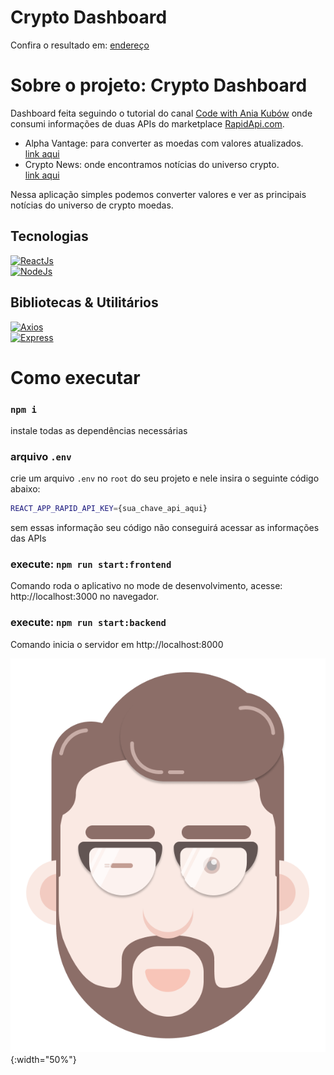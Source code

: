 # Crypto Dashboard

Confira o resultado em: [endereço]()  


# Sobre o projeto: Crypto Dashboard

Dashboard feita seguindo o tutorial do canal [Code with Ania Kubów](https://www.youtube.com/watch?v=WDwhJNbWka0&t=2997s) onde consumi informações de duas APIs do marketplace [RapidApi.com](http://rapidapi.com).
- Alpha Vantage: para converter as moedas com valores atualizados.  
  [link aqui]("https://rapidapi.com/alphavantage/api/alpha-vantage/")
- Crypto News: onde encontramos notícias do universo crypto.  
  [link aqui](https://rapidapi.com/enochmwanga@gmail.com/api/crypto-news15) 

Nessa aplicação simples podemos converter valores e ver as principais notícias do universo de crypto moedas.

## Tecnologias
[![ReactJs](https://img.shields.io/badge/-React-9cf)](https://pt-br.reactjs.org/)  
[![NodeJs](https://img.shields.io/badge/-NodeJs-green)](https://nodejs.org/en/)  


## Bibliotecas & Utilitários
  [![Axios](https://img.shields.io/badge/CientHTTP-Axios-blue)](https://axios-http.com/)  
  [![Express](https://img.shields.io/badge/Framework-Express-blue)](https://expressjs.com/)

# Como executar

### `npm i`
instale todas as dependências necessárias  


### arquivo `.env`
crie um arquivo `.env` no `root` do seu projeto e nele insira o seguinte código abaixo:
```bash
REACT_APP_RAPID_API_KEY={sua_chave_api_aqui}
```
sem essas informação seu código não conseguirá acessar as informações das APIs

### execute: `npm run start:frontend`
Comando roda o aplicativo no mode de desenvolvimento, acesse: http://localhost:3000 no navegador.

### execute: `npm run start:backend`
Comando inicia o servidor em http://localhost:8000


![Huann Almeida](https://raw.githubusercontent.com/huannvictor/huannvictor/main/assets/caracter2.png){:width="50%"}
